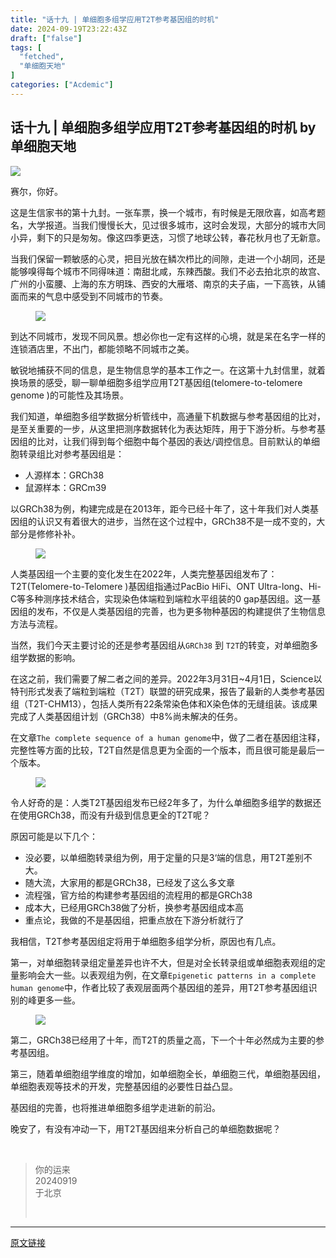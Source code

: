 ```yaml
---
title: "话十九 | 单细胞多组学应用T2T参考基因组的时机"
date: 2024-09-19T23:22:43Z
draft: ["false"]
tags: [
  "fetched",
  "单细胞天地"
]
categories: ["Acdemic"]
---
```

话十九 | 单细胞多组学应用T2T参考基因组的时机 by 单细胞天地
------
<div><section data-tool="mdnice编辑器" data-website="https://www.mdnice.com"><p data-tool="mdnice编辑器"><a target="_blank" href="https://mp.weixin.qq.com/mp/appmsgalbum?__biz=MzI1Njk4ODE0MQ==&amp;action=getalbum&amp;album_id=3459897201436688385&amp;scene=21&amp;subscene=0&amp;sessionid=0&amp;enterid=1720132451&amp;from_msgid=2247523624&amp;from_itemidx=1&amp;count=3&amp;nolastread=1#wechat_redirect" textvalue="" linktype="image" imgurl="https://mmbiz.qpic.cn/mmbiz_png/siaia0BDGJdjRnpYzLYVTtA1qC1iabwVJaazP1tMx6sT1mI68yoeMKx8eP8glEiau9ibMWSMIgD47qaIJvE5TNqDn1A/0?wx_fmt=png&amp;from=appmsg" imgdata="[object Object]" tab="innerlink" data-linktype="1"><span><img data-galleryid="" data-imgfileid="100040186" data-ratio="0.3058712121212121" data-s="300,640" data-src="https://mmbiz.qpic.cn/mmbiz_png/siaia0BDGJdjRnpYzLYVTtA1qC1iabwVJaazP1tMx6sT1mI68yoeMKx8eP8glEiau9ibMWSMIgD47qaIJvE5TNqDn1A/640?wx_fmt=png&amp;from=appmsg" data-type="png" data-w="1056" src="https://mmbiz.qpic.cn/mmbiz_png/siaia0BDGJdjRnpYzLYVTtA1qC1iabwVJaazP1tMx6sT1mI68yoeMKx8eP8glEiau9ibMWSMIgD47qaIJvE5TNqDn1A/640?wx_fmt=png&amp;from=appmsg"></span></a><br></p><p data-tool="mdnice编辑器">赛尔，你好。</p><p data-tool="mdnice编辑器">这是生信家书的第十九封。一张车票，换一个城市，有时候是无限欣喜，如高考题名，大学报道。当我们慢慢长大，见过很多城市，这时会发现，大部分的城市大同小异，剩下的只是匆匆。像这四季更迭，习惯了地球公转，春花秋月也了无新意。</p><p data-tool="mdnice编辑器">当我们保留一颗敏感的心灵，把目光放在鳞次栉比的间隙，走进一个小胡同，还是能够嗅得每个城市不同得味道：南甜北咸，东辣西酸。我们不必去拍北京的故宫、广州的小蛮腰、上海的东方明珠、西安的大雁塔、南京的夫子庙，一下高铁，从铺面而来的气息中感受到不同城市的节奏。</p><figure data-tool="mdnice编辑器"><img data-imgfileid="100041854" data-ratio="0.75" data-src="https://mmbiz.qpic.cn/mmbiz_jpg/siaia0BDGJdjR90LFNLy4icTFEUCkE1UdpkodqEyS1SrAmiapiaMdCWvJS30VY1zbblWfToibWNZZialJcl4icOdjY4YYw/640?wx_fmt=jpeg&amp;from=appmsg" data-type="jpeg" data-w="1024" src="https://mmbiz.qpic.cn/mmbiz_jpg/siaia0BDGJdjR90LFNLy4icTFEUCkE1UdpkodqEyS1SrAmiapiaMdCWvJS30VY1zbblWfToibWNZZialJcl4icOdjY4YYw/640?wx_fmt=jpeg&amp;from=appmsg"></figure><p data-tool="mdnice编辑器">到达不同城市，发现不同风景。想必你也一定有这样的心境，就是呆在名字一样的连锁酒店里，不出门，都能领略不同城市之美。</p><p data-tool="mdnice编辑器">敏锐地捕获不同的信息，是生物信息学的基本工作之一。在这第十九封信里，就着换场景的感受，聊一聊单细胞多组学应用T2T基因组(telomere-to-telomere genome )的可能性及其场景。</p><p data-tool="mdnice编辑器">我们知道，单细胞多组学数据分析管线中，高通量下机数据与参考基因组的比对，是至关重要的一步，从这里把测序数据转化为表达矩阵，用于下游分析。与参考基因组的比对，让我们得到每个细胞中每个基因的表达/调控信息。目前默认的单细胞转录组比对参考基因组是：</p><ul data-tool="mdnice编辑器"><li><section>人源样本：GRCh38</section></li><li><section>鼠源样本：GRCm39</section></li></ul><p data-tool="mdnice编辑器">以GRCh38为例，构建完成是在2013年，距今已经十年了，这十年我们对人类基因组的认识又有着很大的进步，当然在这个过程中，GRCh38不是一成不变的，大部分是修修补补。</p><figure data-tool="mdnice编辑器"><img data-imgfileid="100041850" data-ratio="0.5711252653927813" data-src="https://mmbiz.qpic.cn/mmbiz_png/siaia0BDGJdjR90LFNLy4icTFEUCkE1UdpkV7L86SDEu73y7C1tciaBel1h0bnE2A9SIqOtbe5uibwbxFbiaianvOXqLA/640?wx_fmt=png&amp;from=appmsg" data-type="png" data-w="471" src="https://mmbiz.qpic.cn/mmbiz_png/siaia0BDGJdjR90LFNLy4icTFEUCkE1UdpkV7L86SDEu73y7C1tciaBel1h0bnE2A9SIqOtbe5uibwbxFbiaianvOXqLA/640?wx_fmt=png&amp;from=appmsg"></figure><p data-tool="mdnice编辑器">人类基因组一个主要的变化发生在2022年，人类完整基因组发布了：T2T(Telomere-to-Telomere )基因组指通过PacBio HiFi、ONT Ultra-long、Hi-C等多种测序技术结合，实现染色体端粒到端粒水平组装的0 gap基因组。这一基因组的发布，不仅是人类基因组的完善，也为更多物种基因的构建提供了生物信息方法与流程。</p><p data-tool="mdnice编辑器">当然，我们今天主要讨论的还是参考基因组从<code>GRCh38</code> 到 <code>T2T</code>的转变，对单细胞多组学数据的影响。</p><p data-tool="mdnice编辑器">在这之前，我们需要了解二者之间的差异。2022年3月31日~4月1日，Science以特刊形式发表了端粒到端粒（T2T）联盟的研究成果，报告了最新的人类参考基因组（T2T-CHM13），包括人类所有22条常染色体和X染色体的无缝组装。该成果完成了人类基因组计划（GRCh38）中8%尚未解决的任务。</p><p data-tool="mdnice编辑器">在文章<code>The complete sequence of a human genome</code>中，做了二者在基因组注释，完整性等方面的比较，T2T自然是信息更为全面的一个版本，而且很可能是最后一个版本。</p><figure data-tool="mdnice编辑器"><img data-imgfileid="100041851" data-ratio="0.6251287332646756" data-src="https://mmbiz.qpic.cn/mmbiz_png/siaia0BDGJdjR90LFNLy4icTFEUCkE1UdpkaR7AsmfnzSeHR1GibOYMibhDia5fU63fUVFyhmUMYC6iaK3u3WFUpKicSuQ/640?wx_fmt=png&amp;from=appmsg" data-type="png" data-w="971" src="https://mmbiz.qpic.cn/mmbiz_png/siaia0BDGJdjR90LFNLy4icTFEUCkE1UdpkaR7AsmfnzSeHR1GibOYMibhDia5fU63fUVFyhmUMYC6iaK3u3WFUpKicSuQ/640?wx_fmt=png&amp;from=appmsg"></figure><p data-tool="mdnice编辑器">令人好奇的是：人类T2T基因组发布已经2年多了，为什么单细胞多组学的数据还在使用GRCh38，而没有升级到信息更全的T2T呢？</p><p data-tool="mdnice编辑器">原因可能是以下几个：</p><ul data-tool="mdnice编辑器"><li><section>没必要，以单细胞转录组为例，用于定量的只是3‘端的信息，用T2T差别不大。</section></li><li><section>随大流，大家用的都是GRCh38，已经发了这么多文章</section></li><li><section>流程强，官方给的构建参考基因组的流程用的都是GRCh38</section></li><li><section>成本大，已经用GRCh38做了分析，换参考基因组成本高</section></li><li><section>重点论，我做的不是基因组，把重点放在下游分析就行了</section></li></ul><p data-tool="mdnice编辑器">我相信，T2T参考基因组定将用于单细胞多组学分析，原因也有几点。</p><p data-tool="mdnice编辑器">第一，对单细胞转录组定量差异也许不大，但是对全长转录组或单细胞表观组的定量影响会大一些。以表观组为例，在文章<code>Epigenetic patterns in a complete human genome</code>中，作者比较了表观层面两个基因组的差异，用T2T参考基因组识别的峰更多一些。</p><figure data-tool="mdnice编辑器"><img data-imgfileid="100041853" data-ratio="0.5660559305689489" data-src="https://mmbiz.qpic.cn/mmbiz_png/siaia0BDGJdjR90LFNLy4icTFEUCkE1Udpks3u6hPnhdibKZZlHsqshCF7SFFh56f36SdCFcwa0jJXCof1S8NPqzIw/640?wx_fmt=png&amp;from=appmsg" data-type="png" data-w="1037" src="https://mmbiz.qpic.cn/mmbiz_png/siaia0BDGJdjR90LFNLy4icTFEUCkE1Udpks3u6hPnhdibKZZlHsqshCF7SFFh56f36SdCFcwa0jJXCof1S8NPqzIw/640?wx_fmt=png&amp;from=appmsg"></figure><p data-tool="mdnice编辑器">第二，GRCh38已经用了十年，而T2T的质量之高，下一个十年必然成为主要的参考基因组。</p><p data-tool="mdnice编辑器">第三，随着单细胞组学维度的增加，如单细胞全长，单细胞三代，单细胞基因组，单细胞表观等技术的开发，完整基因组的必要性日益凸显。</p><p data-tool="mdnice编辑器">基因组的完善，也将推进单细胞多组学走进新的前沿。</p><p data-tool="mdnice编辑器">晚安了，有没有冲动一下，用T2T基因组来分析自己的单细胞数据呢？</p><figure data-tool="mdnice编辑器"><br></figure><blockquote data-tool="mdnice编辑器"><p>你的运来<br>20240919<br>于北京<br></p><br></blockquote></section><p><mp-style-type data-value="3"></mp-style-type></p></div>  
<hr>
<a href="https://mp.weixin.qq.com/s/z0Lbj0bzXKk1YlvkkefX9w",target="_blank" rel="noopener noreferrer">原文链接</a>
